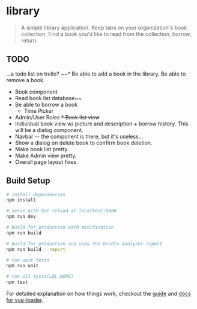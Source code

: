 # library

> A simple library application. Keep tabs on your organization's book collection. Find a book you'd like to read from the collection, borrow, return.


## TODO
...a todo list on trello?
~~* Be able to add a book in the library. Be able to remove a book.
  * Book component
  * Read book list database~~
* Be able to borrow a book
  * Time Picker
* Admin/User Roles
~~* Book list view~~
* Individual book view w/ picture and description + borrow history. This will be a dialog component.
* Navbar -- the component is there, but it's useless...
* Show a dialog on delete book to confirm book deletion.
* Make book list pretty.
* Make Admin view pretty.
* Overall page layout fixes.
## Build Setup

``` bash
# install dependencies
npm install

# serve with hot reload at localhost:8080
npm run dev

# build for production with minification
npm run build

# build for production and view the bundle analyzer report
npm run build --report

# run unit tests
npm run unit

# run all tests(LOL NOPE)
npm test 
```

For detailed explanation on how things work, checkout the [guide](http://vuejs-templates.github.io/webpack/) and [docs for vue-loader](http://vuejs.github.io/vue-loader).
